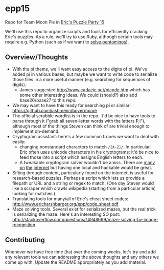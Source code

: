 epp15
=====

Repo for Team Moon Pie in [Eric's Puzzle Party 15][0]

[0]: http://www.ericharshbarger.org/epp/2015/

We'll use this repo to organize scripts and tools for efficiently
cracking Eric's puzzles. As a rule, we'll try to use Ruby, although
certain tools may require e.g. Python (such as if we want to
[solve pentominos][1]).

[1]: https://github.com/StevenClontz/epp14/tree/master/epp14_puzzle06

Overview/Thoughts
-----------------

- With the pi theme, we'll want easy access to the digits of pi. We've added
  pi in various bases, but maybe we want to write
  code to serialize those files in a more useful manner (e.g. searching
  for sequences of digits).
    - James suggested <http://www.cadaeic.net/picode.htm> which has some
      other interesting ideas. We could (should?) also add base26/base27
      to this repo.
- We may want to have this ready for searching pi or similar:
  <https://github.com/jashmenn/boyermoore>
- The official scrabble wordlist is in the repo. It'd be nice to have tools
  to parse through it ("grab all seven-letter words with the letters P,I"),
  although most of the things Steven can think of are trivial enough to
  implement on-demand.
- Cryptogram assistant: here's a few common tropes we want to deal with easily:
    - changing nonstandard characters to match `/[A-Z]/`. In particular,
      Eric often uses unicode characters in his cryptograms: it'd be nice
      to feed those into a script which assigns English letters to each.
    - A tweakable cryptogram solver wouldn't be amiss. There are
      [many](http://rumkin.com/tools/cipher/cryptogram-solver.php)
      [on](http://quipqiup.com/)
      [the](http://www.oneacross.com/cryptograms/search.html)
      [internet](http://cleaner987.net/sites/default/files/field/image/OhHai.jpeg)
      but having one local and hackable would be great.
- Sifting through content, particularly found on the internet, is useful
  for research-based puzzles.
  Perhaps a script which lets us provide a filepath or URL and a string
  or regex to match. (One day Steven would like a scraper which
  crawls wikipedia (starting from a particular article) looking for matches.)
- Translating tools for many/all of Eric's cheat sheet codes:
  <http://www.ericharshbarger.org/epp/code_sheet.pdf>
- Maze solving tools. Several exist for serialized mazes, but the real trick
  is serializing the maze. Here's an interesting SO post:
  <http://stackoverflow.com/questions/14948699/maze-solving-by-image-recognition>

Contributing
------------

Whenever we have free time (ha) over the coming weeks, let's try and add
any relevant tools we can addressing the above thoughts and any others we
come up with. Update the README appropriately as you add material.